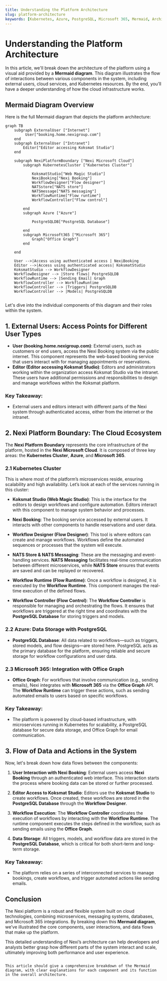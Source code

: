 ```yaml
---
title: Understanding the Platform Architecture
slug: platform-architecture
keywords: [Kubernetes, Azure, PostgreSQL, Microsoft 365, Mermaid, Architecture]
---
```


# Understanding the Platform Architecture

In this article, we'll break down the architecture of the platform using a visual aid provided by a **Mermaid diagram**. This diagram illustrates the flow of interactions between various components in the system, including external users, cloud services, and Kubernetes resources. By the end, you’ll have a deeper understanding of how the cloud infrastructure works.

## Mermaid Diagram Overview

Here is the full Mermaid diagram that depicts the platform architecture:

```mermaid
graph TB
    subgraph ExternalUser ["Internet"]
         User["booking.home.nexigroup.com"]
    end
    subgraph ExternalUser ["Intranet"]
        Editor["Editor accessing Koksmat Studio"]
    end

    subgraph NexiPlatformBoundary ["Nexi Microsoft Cloud"]
        subgraph KubernetesCluster ["Kubernetes Cluster"]

            KoksmatStudio["Web Magic Studio"]
            NexiBooking["Nexi Booking"]
            WorkflowDesigner["Flow designer"]
            NATSstore["NATS store"]
            NATSmessage["NATS messaging"]
            WorkflowRuntime["Flow runtime"]
            WorkflowController["Flow control"]

        end
        subgraph Azure ["Azure"]

            PostgreSQLDB["PostgreSQL Database"]

        end
        subgraph Microsoft365 ["Microsoft 365"]
            Graph["Office Graph"]
        end

    end

    User -->|Access using authenticated access | NexiBooking
    Editor -->|Access using authenticated access| KoksmatStudio
    KoksmatStudio --> WorkflowDesigner
    WorkflowDesigner --> |Store flows| PostgreSQLDB
    WorkflowRuntime --> |Sending Email| Graph
    WorkflowController --> WorkflowRuntime
    WorkflowController --> |Triggers| PostgreSQLDB
    WorkflowController --> |Models| PostgreSQLDB


```

Let's dive into the individual components of this diagram and their roles within the system.

## 1. **External Users**: Access Points for Different User Types

- **User (booking.home.nexigroup.com)**: External users, such as customers or end users, access the Nexi Booking system via the public internet. This component represents the web-based booking service that users interact with for managing appointments or reservations.
- **Editor (Editor accessing Koksmat Studio)**: Editors and administrators working within the organization access Koksmat Studio via the intranet. These users have additional permissions and responsibilities to design and manage workflows within the Koksmat platform.

### Key Takeaway:

- External users and editors interact with different parts of the Nexi system through authenticated access, either from the internet or the intranet.

## 2. **Nexi Platform Boundary**: The Cloud Ecosystem

The **Nexi Platform Boundary** represents the core infrastructure of the platform, hosted in the **Nexi Microsoft Cloud**. It is composed of three key areas: the **Kubernetes Cluster**, **Azure**, and **Microsoft 365**.

### 2.1 **Kubernetes Cluster**

This is where most of the platform’s microservices reside, ensuring scalability and high availability. Let’s look at each of the services running in this cluster:

- **Koksmat Studio (Web Magic Studio)**: This is the interface for the editors to design workflows and configure automation. Editors interact with this component to manage system behavior and processes.
- **Nexi Booking**: The booking service accessed by external users. It interacts with other components to handle reservations and user data.
- **Workflow Designer (Flow Designer)**: This tool is where editors can create and manage workflows. Workflows define the automated sequences or processes that the system will execute.
- **NATS Store & NATS Messaging**: These are the messaging and event-handling services. **NATS Messaging** facilitates real-time communication between different microservices, while **NATS Store** ensures that events are saved and can be replayed or recovered.

- **Workflow Runtime (Flow Runtime)**: Once a workflow is designed, it is executed by the **Workflow Runtime**. This component manages the real-time execution of the defined flows.

- **Workflow Controller (Flow Control)**: The **Workflow Controller** is responsible for managing and orchestrating the flows. It ensures that workflows are triggered at the right time and coordinates with the **PostgreSQL Database** for storing triggers and models.

### 2.2 **Azure**: Data Storage with PostgreSQL

- **PostgreSQL Database**: All data related to workflows—such as triggers, stored models, and flow designs—are stored here. PostgreSQL acts as the primary database for the platform, ensuring reliable and secure storage for workflow configurations and user data.

### 2.3 **Microsoft 365**: Integration with Office Graph

- **Office Graph**: For workflows that involve communication (e.g., sending emails), Nexi integrates with **Microsoft 365** via the **Office Graph** API. The **Workflow Runtime** can trigger these actions, such as sending automated emails to users based on specific workflows.

### Key Takeaway:

- The platform is powered by cloud-based infrastructure, with microservices running in Kubernetes for scalability, a PostgreSQL database for secure data storage, and Office Graph for email communication.

## 3. **Flow of Data and Actions in the System**

Now, let's break down how data flows between the components:

1. **User Interaction with Nexi Booking**: External users access **Nexi Booking** through an authenticated web interface. This interaction starts the process where booking data can be stored or further processed.
2. **Editor Access to Koksmat Studio**: Editors use the **Koksmat Studio** to create workflows. Once created, these workflows are stored in the **PostgreSQL Database** through the **Workflow Designer**.

3. **Workflow Execution**: The **Workflow Controller** coordinates the execution of workflows by interacting with the **Workflow Runtime**. The runtime component executes the steps defined in the workflow, such as sending emails using the **Office Graph**.

4. **Data Storage**: All triggers, models, and workflow data are stored in the **PostgreSQL Database**, which is critical for both short-term and long-term storage.

### Key Takeaway:

- The platform relies on a series of interconnected services to manage bookings, create workflows, and trigger automated actions like sending emails.

## Conclusion

The Nexi platform is a robust and flexible system built on cloud technologies, combining microservices, messaging systems, databases, and Microsoft 365 integrations. By breaking down this **Mermaid diagram**, we’ve illustrated the core components, user interactions, and data flows that make up the platform.

This detailed understanding of Nexi’s architecture can help developers and analysts better grasp how different parts of the system interact and scale, ultimately improving both performance and user experience.

```

This article should give a comprehensive breakdown of the Mermaid diagram, with clear explanations for each component and its function in the overall architecture.
```
